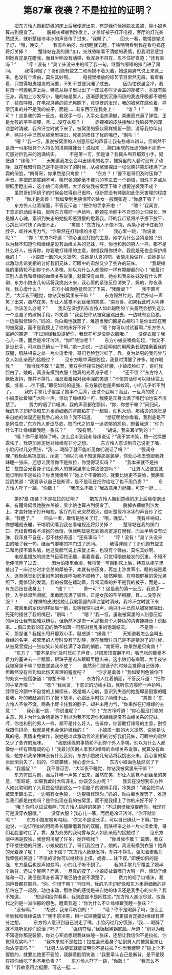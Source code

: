 # 　　第87章 夜袭？不是拉拉的证明？
　　把东方怜人搬到楚缘的床上后我便退出来，有楚缘伺候她脱衣盖被，臭小娘也算占到便宜了。
　　脱掉衣裤躺到沙发上，才盖好被子打开电视，客厅的灯光突然熄灭，就听楚缘冷冰冰的声音传了过来，“我睡了。”
　　回头一看，敢情是她关了灯，“哦，晚安。”
　　我有些纳闷，你想睡就去睡，干啥明明看到我在看电视还将灯关掉？
　　楚缘站在我的房门口，光线昏暗看不清她的表情，但我明显感觉到她肯定是在瞪我，而且半晌没有动弹，我浑身不自在，忍不住好奇道：“还有事吗？”
　　“哼！没有！”臭丫头没来由的噎了我一句，继而气嘟嘟的摔门进了房间。
　　我得罪她了？哥们颇有些丈二和尚摸不着头脑，她这臭脾气说上来就上来，也没有个缘由，莫名其妙啊。
　　电视里播放的综艺节目索然无趣，看着看着，只觉得眼皮越发的沉重，不知不觉便沉睡了过去。
　　因为怕夜里会冷，我将萧一可搬到床上后，特意从柜子里扯出了一床过冬时才会盖的厚被子，本就有些压身，再加上沙发窄小，睡的端是累人，逐渐感觉到沉重闷热的我连呼吸都不顺畅了，猛然睁眼，在电视屏幕的荧光晃照下，竟惊讶的发现，我的被窝在蠕动着，异常沉重的并不是我的被子，而是……有东西压在我身上！
　　“谁？！”
　　萧一可？！这是我的第一反应，我双手一抄，入手处温热滑腻，柔嫩而充满了弹性，正是女孩的芊芊柳腰，且……没穿衣服？！
　　赤裸裸的皮肤接触让我脑袋里的浑浊登时消散，我冷汗立时就下来了，被窝里的家伙同样娇躯一颤，没等我惊叫出声，两只小手已然从被窝里探出，死死的捂住了我的嘴巴，“别叫！”
　　“嗯？”我一怔，虽说被窝里的人刻意压低的声音让我有些难以辨认，但断然不是萧一可那极具个人特色的清爽娃娃音！说起来……胸口柔软的压迫的确不如萧一可那对巨乳来的饱满结实。
　　不是萧一可，那是谁？我摇头甩开那双小手，疑惑道：“缘缘？”
　　天知道我怎么会叫出缘缘的名字，被窝里的人登时没有了动静，就在我暗忖自己是不是猜对了的时候，从被窝里探出一张似笑非笑却挂满了冰霜的俏脸，“南哥哥，你果然是只禽兽！”
　　“东方？！”要不是哥们及时压抑了声音，非把房顶震翻不可，嘴巴张的能毫不费力的塞进去一个鹅蛋，眼珠子差点从眼眶里瞪出来，这小娘们有病啊，大半夜钻我被窝里干嘛？想要逆袭我不成？
　　虽然哥们照镜子的时候会觉得自己很帅，但断然没有帅到如此伤天害理的程度吧？
　　“你才是禽兽！”我如受到色狼惊吓的处女一般慌张道：“你想干嘛？！”
　　东方怜人红着俏面，不答反斥道：“把你的手拿开啦！”
　　“嗯？”我闻言，下意识的动动手指，就听东方嘤咛一声娇吟，脖颈在冷颤中不自觉的上仰探长，煞是媚人心魄，意识到失态的她旋即恶狠狠的瞪着我，吓的我赶紧将爪子撩下放平，心跳比平时快了两倍不止。
　　“禽兽！”东方怜人不依不饶，两条小臂卡住我的脖子，却并未用力气，“你果然在打缘缘的主意！”
　　我心里一跳，“你说谁呢？”
　　“你！”东方冷哼道：“你心里没打她的主意，刚才为什么会猜是她？别以为我不知道你和缘缘是没有血缘关系的兄妹，哼，你也和别的男人一样，都不是什么好人，告诉你，你要敢打缘缘的主意，别怪我跟你拼命，我就是死也会保护缘缘的！”
　　小娘皮一脸的大义凛然，说她是认真的吧，表情未免做作，说她是以此激动言论变相的讨好我们兄妹，可眼中的肃然又少了些许的玩味。
　　“我跟缘缘的事情轮不到你个外人多嘴，别以为什么人都像你一样有颗龌龊的心！”我最讨厌别人拿我和缘缘的血缘关系说事，就算没有血缘，她亦和我亲妹妹没有什么区别，东方小娘皮几句话将我挑出火来，我心里的紧张反倒消失了，妈的，你夜袭我，我心虚什么？
　　东方小娘面色猛然沉了下来，“我龌龊？”
　　我不置可否，“大半夜不睡觉，你钻我被窝里来干嘛？”
　　东方愕然片刻，而后扑哧一声笑了出来，虽然在笑，却让人感觉不到丝毫的笑意，“南哥哥，如果我此时大叫非礼，你该怎么办呢？”
　　我实在没想到东方怜人如此聪明的丫头竟然会想到这么一个没脑子的嫁祸手段，冷笑道：“我会把你从被窝里踢出去，一边喊有女色狼，一边狠狠修理你。”妈的，你白痴也就罢了，难道当我们都是白痴吗？是你出现在我的被窝里，而不是我摸上了你的床好不好？
　　“哦？你可以试试看啊，”东方怜人挑衅的笑道：“不过别怪我没提醒你，我现在可是没穿衣服哦。”
　　没穿衣服？我心儿一荡，而后是冷汗涔涔，“你吓唬谁呢？”
　　东方小娘皮嘴角勾起，“你又不是没长手，可以自己确认一下啊。”她一边说，一边证明似的用两条长腿蹭磨着我的双腿，肌肤相亲之处一片火烫柔滑，哥们老脸登时红了，靠，身为处男的我何曾与女人如此亲密的接触过？
　　见东方眼中满是狡狯，我登时清醒了许多，她诈唬我？
　　“你当我不敢？”说罢，我双手环搂住她的纤腰，小娘皮脸红了，哥们我脸白了，娘的，真没有摸到衣服！她真的光着身子呢！
　　“还不信？”东方怜人簌簌发抖，却并不挣扎，强忍着羞赧对我牵强的笑道：“不信的话你可以继续往上摸，或者……往下摸。”即便如何的逞强，东方最后也是声如蚊鸣，小的几乎听不到了。
　　我的手掌几乎覆盖了她半个后背，还试个屁啊？而且，一旦真的摸了，小娘皮扯着嗓门大叫一声，惊动了缘缘和一可，我便是浑身长满了嘴巴怕也说不清楚了。
　　费力的咽了口唾沫，我的声音都在颤抖，“你，你想干嘛？”问归问，我的爪子却好像和东方柔滑细嫩的背肌粘在了一起般，动也未动，那烙烫的感觉是来自她的体温还是我手心的火热？我不知道。
　　“想证明给你看看，我到底是不是同性恋，”东方怜人羞涩尽敛，取而代之的是一派浓郁的怨色，瞪着我道：“你为什么不让缘缘跟我睡一张床？”
　　“没有啊。”
　　“胡说，我亲耳听到的！”
　　“哦？你不是喝醉了吗，怎么会听到我和缘缘说话？”我不禁冷笑，稍一试探便露怯了，我更加肯定她对缘缘有非分之想。
　　东方怜人意识到自己说走了嘴，小脸闪过几分慌张，“我……喝醉了就不能听见你们说话了吗？”
　　“强词夺理，”我板起黑锅底脸，斥道：“别以为我不知道你那是装醉，你处心积虑想跟我妹妹睡一张床，还想让我信你不是拉拉，你觉得现实吗？”
　　“我本来就不是拉拉！拉拉会光着身子钻到男人的被窝里来让你沾便宜吗？”
　　“让男人沾便宜就能证明你不是拉拉？你当我傻啊？”碰上个不要脸的，就要比她更不要脸，我腆着脸阴笑道：“我要承认自己是断背，是不是现在把你给吃了也不用负责？”
　　东方怜人吓了一跳，“你敢！”
　　“我怎么不敢？”我故意用力挺腰，可这一挺……

　　第87章 夜袭？不是拉拉的证明？
　　把东方怜人搬到楚缘的床上后我便退出来，有楚缘伺候她脱衣盖被，臭小娘也算占到便宜了。
　　脱掉衣裤躺到沙发上，才盖好被子打开电视，客厅的灯光突然熄灭，就听楚缘冷冰冰的声音传了过来，“我睡了。”
　　回头一看，敢情是她关了灯，“哦，晚安。”
　　我有些纳闷，你想睡就去睡，干啥明明看到我在看电视还将灯关掉？
　　楚缘站在我的房门口，光线昏暗看不清她的表情，但我明显感觉到她肯定是在瞪我，而且半晌没有动弹，我浑身不自在，忍不住好奇道：“还有事吗？”
　　“哼！没有！”臭丫头没来由的噎了我一句，继而气嘟嘟的摔门进了房间。
　　我得罪她了？哥们颇有些丈二和尚摸不着头脑，她这臭脾气说上来就上来，也没有个缘由，莫名其妙啊。
　　电视里播放的综艺节目索然无趣，看着看着，只觉得眼皮越发的沉重，不知不觉便沉睡了过去。
　　因为怕夜里会冷，我将萧一可搬到床上后，特意从柜子里扯出了一床过冬时才会盖的厚被子，本就有些压身，再加上沙发窄小，睡的端是累人，逐渐感觉到沉重闷热的我连呼吸都不顺畅了，猛然睁眼，在电视屏幕的荧光晃照下，竟惊讶的发现，我的被窝在蠕动着，异常沉重的并不是我的被子，而是……有东西压在我身上！
　　“谁？！”
　　萧一可？！这是我的第一反应，我双手一抄，入手处温热滑腻，柔嫩而充满了弹性，正是女孩的芊芊柳腰，且……没穿衣服？！
　　赤裸裸的皮肤接触让我脑袋里的浑浊登时消散，我冷汗立时就下来了，被窝里的家伙同样娇躯一颤，没等我惊叫出声，两只小手已然从被窝里探出，死死的捂住了我的嘴巴，“别叫！”
　　“嗯？”我一怔，虽说被窝里的人刻意压低的声音让我有些难以辨认，但断然不是萧一可那极具个人特色的清爽娃娃音！说起来……胸口柔软的压迫的确不如萧一可那对巨乳来的饱满结实。
　　不是萧一可，那是谁？我摇头甩开那双小手，疑惑道：“缘缘？”
　　天知道我怎么会叫出缘缘的名字，被窝里的人登时没有了动静，就在我暗忖自己是不是猜对了的时候，从被窝里探出一张似笑非笑却挂满了冰霜的俏脸，“南哥哥，你果然是只禽兽！”
　　“东方？！”要不是哥们及时压抑了声音，非把房顶震翻不可，嘴巴张的能毫不费力的塞进去一个鹅蛋，眼珠子差点从眼眶里瞪出来，这小娘们有病啊，大半夜钻我被窝里干嘛？想要逆袭我不成？
　　虽然哥们照镜子的时候会觉得自己很帅，但断然没有帅到如此伤天害理的程度吧？
　　“你才是禽兽！”我如受到色狼惊吓的处女一般慌张道：“你想干嘛？！”
　　东方怜人红着俏面，不答反斥道：“把你的手拿开啦！”
　　“嗯？”我闻言，下意识的动动手指，就听东方嘤咛一声娇吟，脖颈在冷颤中不自觉的上仰探长，煞是媚人心魄，意识到失态的她旋即恶狠狠的瞪着我，吓的我赶紧将爪子撩下放平，心跳比平时快了两倍不止。
　　“禽兽！”东方怜人不依不饶，两条小臂卡住我的脖子，却并未用力气，“你果然在打缘缘的主意！”
　　我心里一跳，“你说谁呢？”
　　“你！”东方冷哼道：“你心里没打她的主意，刚才为什么会猜是她？别以为我不知道你和缘缘是没有血缘关系的兄妹，哼，你也和别的男人一样，都不是什么好人，告诉你，你要敢打缘缘的主意，别怪我跟你拼命，我就是死也会保护缘缘的！”
　　小娘皮一脸的大义凛然，说她是认真的吧，表情未免做作，说她是以此激动言论变相的讨好我们兄妹，可眼中的肃然又少了些许的玩味。
　　“我跟缘缘的事情轮不到你个外人多嘴，别以为什么人都像你一样有颗龌龊的心！”我最讨厌别人拿我和缘缘的血缘关系说事，就算没有血缘，她亦和我亲妹妹没有什么区别，东方小娘皮几句话将我挑出火来，我心里的紧张反倒消失了，妈的，你夜袭我，我心虚什么？
　　东方小娘面色猛然沉了下来，“我龌龊？”
　　我不置可否，“大半夜不睡觉，你钻我被窝里来干嘛？”
　　东方愕然片刻，而后扑哧一声笑了出来，虽然在笑，却让人感觉不到丝毫的笑意，“南哥哥，如果我此时大叫非礼，你该怎么办呢？”
　　我实在没想到东方怜人如此聪明的丫头竟然会想到这么一个没脑子的嫁祸手段，冷笑道：“我会把你从被窝里踢出去，一边喊有女色狼，一边狠狠修理你。”妈的，你白痴也就罢了，难道当我们都是白痴吗？是你出现在我的被窝里，而不是我摸上了你的床好不好？
　　“哦？你可以试试看啊，”东方怜人挑衅的笑道：“不过别怪我没提醒你，我现在可是没穿衣服哦。”
　　没穿衣服？我心儿一荡，而后是冷汗涔涔，“你吓唬谁呢？”
　　东方小娘皮嘴角勾起，“你又不是没长手，可以自己确认一下啊。”她一边说，一边证明似的用两条长腿蹭磨着我的双腿，肌肤相亲之处一片火烫柔滑，哥们老脸登时红了，靠，身为处男的我何曾与女人如此亲密的接触过？
　　见东方眼中满是狡狯，我登时清醒了许多，她诈唬我？
　　“你当我不敢？”说罢，我双手环搂住她的纤腰，小娘皮脸红了，哥们我脸白了，娘的，真没有摸到衣服！她真的光着身子呢！
　　“还不信？”东方怜人簌簌发抖，却并不挣扎，强忍着羞赧对我牵强的笑道：“不信的话你可以继续往上摸，或者……往下摸。”即便如何的逞强，东方最后也是声如蚊鸣，小的几乎听不到了。
　　我的手掌几乎覆盖了她半个后背，还试个屁啊？而且，一旦真的摸了，小娘皮扯着嗓门大叫一声，惊动了缘缘和一可，我便是浑身长满了嘴巴怕也说不清楚了。
　　费力的咽了口唾沫，我的声音都在颤抖，“你，你想干嘛？”问归问，我的爪子却好像和东方柔滑细嫩的背肌粘在了一起般，动也未动，那烙烫的感觉是来自她的体温还是我手心的火热？我不知道。
　　“想证明给你看看，我到底是不是同性恋，”东方怜人羞涩尽敛，取而代之的是一派浓郁的怨色，瞪着我道：“你为什么不让缘缘跟我睡一张床？”
　　“没有啊。”
　　“胡说，我亲耳听到的！”
　　“哦？你不是喝醉了吗，怎么会听到我和缘缘说话？”我不禁冷笑，稍一试探便露怯了，我更加肯定她对缘缘有非分之想。
　　东方怜人意识到自己说走了嘴，小脸闪过几分慌张，“我……喝醉了就不能听见你们说话了吗？”
　　“强词夺理，”我板起黑锅底脸，斥道：“别以为我不知道你那是装醉，你处心积虑想跟我妹妹睡一张床，还想让我信你不是拉拉，你觉得现实吗？”
　　“我本来就不是拉拉！拉拉会光着身子钻到男人的被窝里来让你沾便宜吗？”
　　“让男人沾便宜就能证明你不是拉拉？你当我傻啊？”碰上个不要脸的，就要比她更不要脸，我腆着脸阴笑道：“我要承认自己是断背，是不是现在把你给吃了也不用负责？”
　　东方怜人吓了一跳，“你敢！”
　　“我怎么不敢？”我故意用力挺腰，可这一挺……
